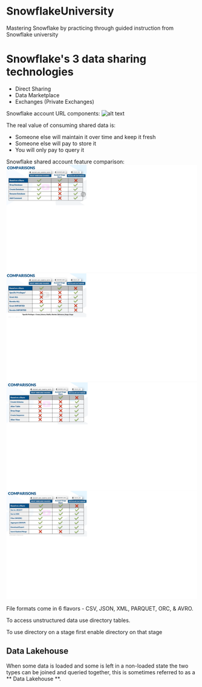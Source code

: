# SnowflakeUniversity
Mastering Snowflake by practicing through guided instruction from Snowflake university

# Snowflake's 3 data sharing technologies
* Direct Sharing
* Data Marketplace
* Exchanges (Private Exchanges)

Snowflake account URL components:
![alt text](https://learn.snowflake.com/asset-v1:snowflake+X+X+type@asset+block@whats_in_url_aws_ca-central.png)


The real value of consuming shared data is:
* Someone else will maintain it over time and keep it fresh
* Someone else will pay to store it 
* You will only pay to query it


Snowflake shared account feature comparison:
![alt text](https://github.com/teja-goud-kandula/SnowflakeUniversity/blob/main/Sharing%2C%20Marketplace%2C%20%26%20Exchanges%20Workshop/images/Shared%20database%20sharing%20features.png)
![alt text](https://github.com/teja-goud-kandula/SnowflakeUniversity/blob/main/Sharing%2C%20Marketplace%2C%20%26%20Exchanges%20Workshop/images/Shared%20Database%20Grant%20Access%20Privilege%20comparison.png)
![alt text](https://github.com/teja-goud-kandula/SnowflakeUniversity/blob/main/Sharing%2C%20Marketplace%2C%20%26%20Exchanges%20Workshop/images/DDL%20commands%20for%20shared%20database.png)
![alt text](https://github.com/teja-goud-kandula/SnowflakeUniversity/blob/main/Sharing%2C%20Marketplace%2C%20%26%20Exchanges%20Workshop/images/SQL%20Commands%20comparison%20on%20shared%20database.png)



File formats come in 6 flavors - CSV, JSON, XML, PARQUET, ORC, & AVRO.

To access unstructured data use directory tables.

To use directory on a stage first enable directory on that stage

## Data Lakehouse
When some data is loaded and some is left in a non-loaded state the two types can be joined and queried together, this is sometimes referred to as a ** Data Lakehouse **. 